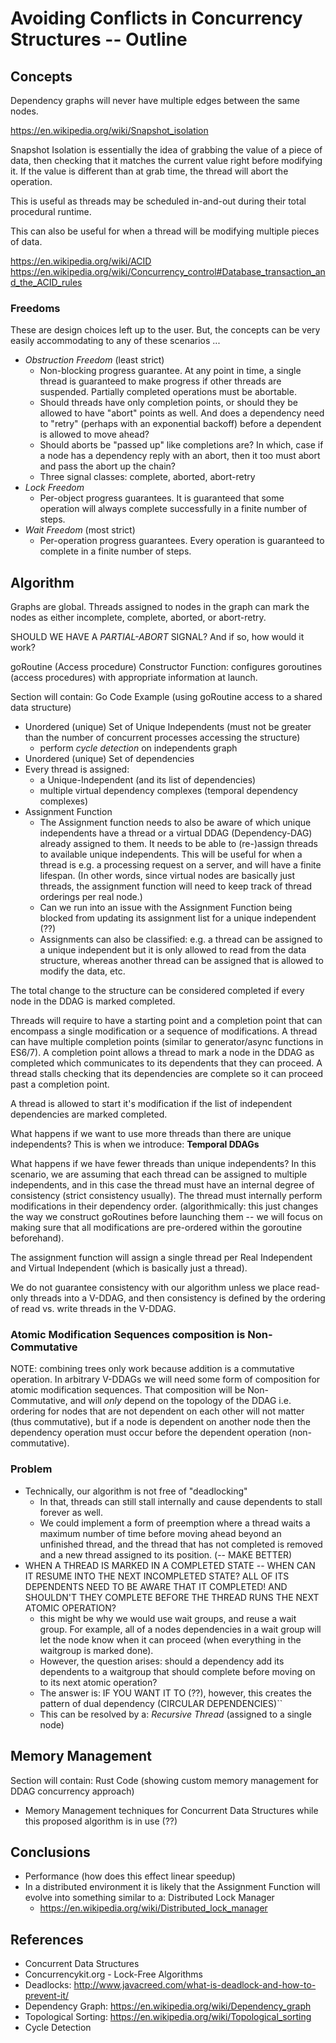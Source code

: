 # Avoiding Conflicts in Concurrency Structures -- Outline

## Concepts

Dependency graphs will never have multiple edges between the same nodes.

https://en.wikipedia.org/wiki/Snapshot_isolation

Snapshot Isolation is essentially the idea of grabbing the value of a piece of data, then checking that it matches the current value right before modifying it. If the value is different than at grab time, the thread will abort the operation.

This is useful as threads may be scheduled in-and-out during their total procedural runtime.

This can also be useful for when a thread will be modifying multiple pieces of data.

https://en.wikipedia.org/wiki/ACID
https://en.wikipedia.org/wiki/Concurrency_control#Database_transaction_and_the_ACID_rules

### Freedoms

These are design choices left up to the user. But, the concepts can be very easily accommodating to any of these scenarios ...

- *Obstruction Freedom* (least strict)
    + Non-blocking progress guarantee. At any point in time, a single thread is guaranteed to make progress if other threads are suspended. Partially completed operations must be abortable.
    + Should threads have only completion points, or should they be allowed to have "abort" points as well. And does a dependency need to "retry" (perhaps with an exponential backoff) before a dependent is allowed to move ahead?
    + Should aborts be "passed up" like completions are? In which, case if a node has a dependency reply with an abort, then it too must abort and pass the abort up the chain?
    + Three signal classes: complete, aborted, abort-retry
- *Lock Freedom*
    + Per-object progress guarantees. It is guaranteed that some operation will always complete successfully in a finite number of steps.
- *Wait Freedom* (most strict)
    + Per-operation progress guarantees. Every operation is guaranteed to complete in a finite number of steps.

## Algorithm

Graphs are global. Threads assigned to nodes in the graph can mark the nodes as either incomplete, complete, aborted, or abort-retry.

SHOULD WE HAVE A *PARTIAL-ABORT* SIGNAL? And if so, how would it work?

goRoutine (Access procedure) Constructor Function: configures goroutines (access procedures) with appropriate information at launch.

Section will contain: Go Code Example (using goRoutine access to a shared data structure)

- Unordered (unique) Set of Unique Independents (must not be greater than the number of concurrent processes accessing the structure)
    + perform *cycle detection* on independents graph
- Unordered (unique) Set of dependencies
- Every thread is assigned:
    + a Unique-Independent (and its list of dependencies)
    + multiple virtual dependency complexes (temporal dependency complexes)
- Assignment Function
    + The Assignment function needs to also be aware of which unique independents have a thread or a virtual DDAG (Dependency-DAG) already assigned to them. It needs to be able to (re-)assign threads to available unique independents. This will be useful for when a thread is e.g. a processing request on a server, and will have a finite lifespan. (In other words, since virtual nodes are basically just threads, the assignment function will need to keep track of thread orderings per real node.)
    + Can we run into an issue with the Assignment Function being blocked from updating its assignment list for a unique independent (??)
    + Assignments can also be classified: e.g. a thread can be assigned to a unique independent but it is only allowed to read from the data structure, whereas another thread can be assigned that is allowed to modify the data, etc.

The total change to the structure can be considered completed if every node in the DDAG is marked completed.

Threads will require to have a starting point and a completion point that can encompass a single modification or a sequence of modifications. A thread can have multiple completion points (similar to generator/async functions in ES6/7). A completion point allows a thread to mark a node in the DDAG as completed which communicates to its dependents that they can proceed. A thread stalls checking that its dependencies are complete so it can proceed past a completion point.

A thread is allowed to start it's modification if the list of independent dependencies are marked completed.

What happens if we want to use more threads than there are unique independents? This is when we introduce: **Temporal DDAGs**

What happens if we have fewer threads than unique independents? In this scenario, we are assuming that each thread can be assigned to multiple independents, and in this case the thread must have an internal degree of consistency (strict consistency usually). The thread must internally perform modifications in their dependency order. (algorithmically: this just changes the way we construct goRoutines before launching them -- we will focus on making sure that all modifications are pre-ordered within the goroutine beforehand).

The assignment function will assign a single thread per Real Independent and Virtual Independent (which is basically just a thread).

We do not guarantee consistency with our algorithm unless we place read-only threads into a V-DDAG, and then consistency is defined by the ordering of read vs. write threads in the V-DDAG.

### Atomic Modification Sequences composition is Non-Commutative

NOTE: combining trees only work because addition is a commutative operation. In arbitrary V-DDAGs we will need some form of composition for atomic modification sequences. That composition will be Non-Commutative, and will *only* depend on the topology of the DDAG i.e. ordering for nodes that are not dependent on each other will not matter (thus commutative), but if a node is dependent on another node then the dependency operation must occur before the dependent operation (non-commutative).

### Problem

- Technically, our algorithm is not free of "deadlocking"
    + In that, threads can still stall internally and cause dependents to stall forever as well.
    + We could implement a form of preemption where a thread waits a maximum number of time before moving ahead beyond an unfinished thread, and the thread that has not completed is removed and a new thread assigned to its position. (-- MAKE BETTER)
- WHEN A THREAD IS MARKED IN A COMPLETED STATE -- WHEN CAN IT RESUME INTO THE NEXT INCOMPLETED STATE? ALL OF ITS DEPENDENTS NEED TO BE AWARE THAT IT COMPLETED! AND SHOULDN'T THEY COMPLETE BEFORE THE THREAD RUNS THE NEXT ATOMIC OPERATION?
    + this might be why we would use wait groups, and reuse a wait group. For example, all of a nodes dependencies in a wait group will let the node know when it can proceed (when everything in the waitgroup is marked done).
    + However, the question arises: should a dependency add its dependents to a waitgroup that should complete before moving on to its next atomic operation?
    + The answer is: IF YOU WANT IT TO (??), however, this creates the pattern of dual dependency (CIRCULAR DEPENDENCIES)``
    + This can be resolved by a: *Recursive Thread* (assigned to a single node)

## Memory Management

Section will contain: Rust Code (showing custom memory management for DDAG concurrency approach)

- Memory Management techniques for Concurrent Data Structures while this proposed algorithm is in use (??)

## Conclusions

- Performance (how does this effect linear speedup)
- In a distributed environment it is likely that the Assignment Function will evolve into something similar to a: Distributed Lock Manager
    * https://en.wikipedia.org/wiki/Distributed_lock_manager

## References

- Concurrent Data Structures
- Concurrencykit.org - Lock-Free Algorithms
- Deadlocks: http://www.javacreed.com/what-is-deadlock-and-how-to-prevent-it/
- Dependency Graph: https://en.wikipedia.org/wiki/Dependency_graph
- Topological Sorting: https://en.wikipedia.org/wiki/Topological_sorting
- Cycle Detection